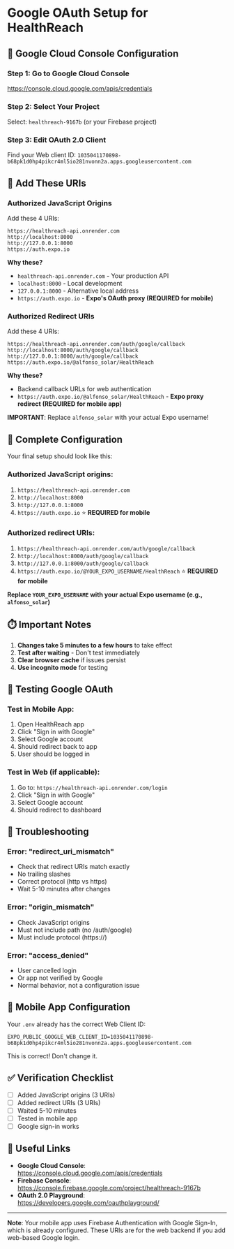 # Google OAuth Setup for HealthReach

## 🔐 Google Cloud Console Configuration

### **Step 1: Go to Google Cloud Console**
https://console.cloud.google.com/apis/credentials

### **Step 2: Select Your Project**
Select: `healthreach-9167b` (or your Firebase project)

### **Step 3: Edit OAuth 2.0 Client**
Find your Web client ID: `1035041170898-b68pk1d0hp4pikcr4ml5io281nvonn2a.apps.googleusercontent.com`

## 📝 Add These URIs

### **Authorized JavaScript Origins**
Add these 4 URIs:

```
https://healthreach-api.onrender.com
http://localhost:8000
http://127.0.0.1:8000
https://auth.expo.io
```

**Why these?**
- `healthreach-api.onrender.com` - Your production API
- `localhost:8000` - Local development
- `127.0.0.1:8000` - Alternative local address
- `https://auth.expo.io` - **Expo's OAuth proxy (REQUIRED for mobile)**

### **Authorized Redirect URIs**
Add these 4 URIs:

```
https://healthreach-api.onrender.com/auth/google/callback
http://localhost:8000/auth/google/callback
http://127.0.0.1:8000/auth/google/callback
https://auth.expo.io/@alfonso_solar/HealthReach
```

**Why these?**
- Backend callback URLs for web authentication
- `https://auth.expo.io/@alfonso_solar/HealthReach` - **Expo proxy redirect (REQUIRED for mobile app)**

**IMPORTANT**: Replace `alfonso_solar` with your actual Expo username!

## 🎯 Complete Configuration

Your final setup should look like this:

### **Authorized JavaScript origins:**
1. `https://healthreach-api.onrender.com`
2. `http://localhost:8000`
3. `http://127.0.0.1:8000`
4. `https://auth.expo.io` ⭐ **REQUIRED for mobile**

### **Authorized redirect URIs:**
1. `https://healthreach-api.onrender.com/auth/google/callback`
2. `http://localhost:8000/auth/google/callback`
3. `http://127.0.0.1:8000/auth/google/callback`
4. `https://auth.expo.io/@YOUR_EXPO_USERNAME/HealthReach` ⭐ **REQUIRED for mobile**

**Replace `YOUR_EXPO_USERNAME` with your actual Expo username (e.g., `alfonso_solar`)**

## ⏱️ Important Notes

1. **Changes take 5 minutes to a few hours** to take effect
2. **Test after waiting** - Don't test immediately
3. **Clear browser cache** if issues persist
4. **Use incognito mode** for testing

## 🧪 Testing Google OAuth

### **Test in Mobile App:**
1. Open HealthReach app
2. Click "Sign in with Google"
3. Select Google account
4. Should redirect back to app
5. User should be logged in

### **Test in Web (if applicable):**
1. Go to: `https://healthreach-api.onrender.com/login`
2. Click "Sign in with Google"
3. Select Google account
4. Should redirect to dashboard

## 🐛 Troubleshooting

### **Error: "redirect_uri_mismatch"**
- Check that redirect URIs match exactly
- No trailing slashes
- Correct protocol (http vs https)
- Wait 5-10 minutes after changes

### **Error: "origin_mismatch"**
- Check JavaScript origins
- Must not include path (no /auth/google)
- Must include protocol (https://)

### **Error: "access_denied"**
- User cancelled login
- Or app not verified by Google
- Normal behavior, not a configuration issue

## 📱 Mobile App Configuration

Your `.env` already has the correct Web Client ID:
```
EXPO_PUBLIC_GOOGLE_WEB_CLIENT_ID=1035041170898-b68pk1d0hp4pikcr4ml5io281nvonn2a.apps.googleusercontent.com
```

This is correct! Don't change it.

## ✅ Verification Checklist

- [ ] Added JavaScript origins (3 URIs)
- [ ] Added redirect URIs (3 URIs)
- [ ] Waited 5-10 minutes
- [ ] Tested in mobile app
- [ ] Google sign-in works

## 🔗 Useful Links

- **Google Cloud Console**: https://console.cloud.google.com/apis/credentials
- **Firebase Console**: https://console.firebase.google.com/project/healthreach-9167b
- **OAuth 2.0 Playground**: https://developers.google.com/oauthplayground/

---

**Note**: Your mobile app uses Firebase Authentication with Google Sign-In, which is already configured. These URIs are for the web backend if you add web-based Google login.
